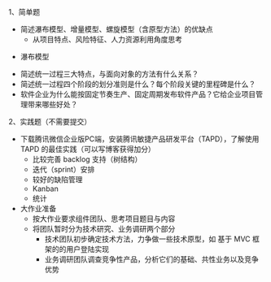 1、简单题

* 简述瀑布模型、增量模型、螺旋模型（含原型方法）的优缺点
    - 从项目特点、风险特征、人力资源利用角度思考
- 瀑布模型    
    
    
    
* 简述统一过程三大特点，与面向对象的方法有什么关系？
* 简述统一过程四个阶段的划分准则是什么？每个阶段关键的里程碑是什么？
* 软件企业为什么能按固定节奏生产、固定周期发布软件产品？它给企业项目管理带来哪些好处？

2、实践题（不需要提交）

* 下载腾讯微信企业版PC端，安装腾讯敏捷产品研发平台（TAPD），了解使用 TAPD 的最佳实践（可以写博客获得加分）
    - 比较完善 backlog 支持（树结构）
    - 迭代（sprint）安排
    - 较好的缺陷管理
    - Kanban
    - 统计
* 大作业准备
    - 按大作业要求组件团队、思考项目题目与内容
    - 将团队暂时分为技术研究、业务调研两个部分
        - 技术团队初步确定技术方法，力争做一些技术原型，如 基于 MVC 框架的的用户登陆实现
        - 业务调研团队调查竞争性产品，分析它们的基础、共性业务以及竞争优势
